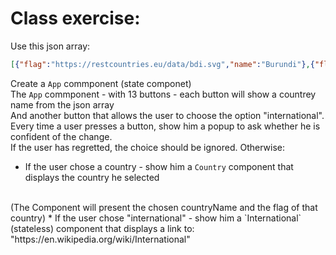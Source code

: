 
# Class exercise:

Use this json array:
```json
[{"flag":"https://restcountries.eu/data/bdi.svg","name":"Burundi"},{"flag":"https://restcountries.eu/data/chl.svg","name":"Chile"},{"flag":"https://restcountries.eu/data/chn.svg","name":"China"},{"flag":"https://restcountries.eu/data/col.svg","name":"Colombia"},{"flag":"https://restcountries.eu/data/geo.svg","name":"Georgia"},{"flag":"https://restcountries.eu/data/deu.svg","name":"Germany"},{"flag":"https://restcountries.eu/data/gib.svg","name":"Gibraltar"},{"flag":"https://restcountries.eu/data/grc.svg","name":"Greece"},{"flag":"https://restcountries.eu/data/hkg.svg","name":"Hong Kong"},{"flag":"https://restcountries.eu/data/isl.svg","name":"Iceland"},{"flag":"https://restcountries.eu/data/ind.svg","name":"India"},{"flag":"https://restcountries.eu/data/irl.svg","name":"Ireland"},{"flag":"https://restcountries.eu/data/isr.svg","name":"Israel"}]
```


Create a `App` commponent (state componet) 
<br>
The `App` commponent - with 13 buttons - each button will show a countrey name from the json array
<br>
And another button that allows the user to choose the option "international".
<br>
Every time a user presses a button, show him a popup to ask whether he is confident of the change.
<br>
If the user has regretted, the choice should be ignored. Otherwise:
* If the user chose a country - show him a `Country` component that displays the country he selected
<br>
(The Component will present the chosen countryName and the flag of that country)
*  If the user chose "international" - show him a `International` (stateless) component that displays a link to:
<br>
"https://en.wikipedia.org/wiki/International"
<br>
